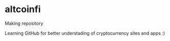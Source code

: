 # altcoinfi
Making repository

Learning GitHub for better understading of cryptocurrency sites and apps :)
